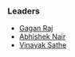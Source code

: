 ### Leaders
* [Gagan Raj](mailto:gagan.raj@owasp.org)
* [Abhishek Nair](mailto:abhishek.nair@owasp.org)
* [Vinayak Sathe](mailto:vinayak.sathe@owasp.org)
